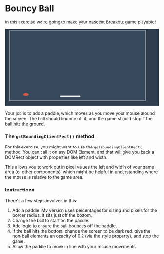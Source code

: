 # Bouncy Ball

In this exercise we're going to make your nascent Breakout game playable!

![Screenshot](screenshot.png)

Your job is to add a paddle, which moves as you move your mouse around the screen. The ball should bounce off it, and the game should stop if the ball hits the ground.

### The `getBoundingClientRect()` method

For this exercise, you might want to use the `getBoundingClientRect()` method. You can call it on any DOM Element, and that will give you back a DOMRect object with properties like left and width.

This allows you to work out in pixel values the left and width of your game area (or other components), which might be helpful in understanding where the mouse is relative to the game area.

### Instructions

There's a few steps involved in this:

1. Add a paddle. My version uses percentages for sizing and pixels for the border radius. It sits just off the bottom.
2. Change the ball to start on the paddle.
3. Add logic to ensure the ball bounces off the paddle.
4. If the ball hits the bottom, change the screen to be dark red, give the non-ball elements an opacity of 0.2 (via the style property), and stop the game.
5. Allow the paddle to move in line with your mouse movements.
